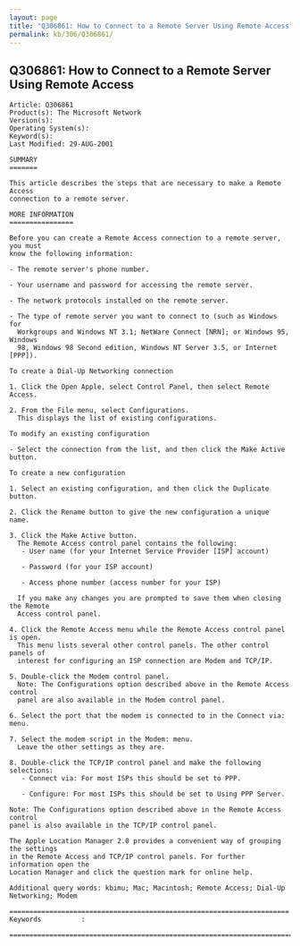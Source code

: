 ```yaml
---
layout: page
title: "Q306861: How to Connect to a Remote Server Using Remote Access"
permalink: kb/306/Q306861/
---
```


## Q306861: How to Connect to a Remote Server Using Remote Access

	Article: Q306861
	Product(s): The Microsoft Network
	Version(s): 
	Operating System(s): 
	Keyword(s): 
	Last Modified: 29-AUG-2001
	
	SUMMARY
	=======
	
	This article describes the steps that are necessary to make a Remote Access
	connection to a remote server.
	
	MORE INFORMATION
	================
	
	Before you can create a Remote Access connection to a remote server, you must
	know the following information:
	
	- The remote server's phone number.
	
	- Your username and password for accessing the remote server.
	
	- The network protocols installed on the remote server.
	
	- The type of remote server you want to connect to (such as Windows for
	  Workgroups and Windows NT 3.1; NetWare Connect [NRN]; or Windows 95, Windows
	  98, Windows 98 Second edition, Windows NT Server 3.5, or Internet [PPP]).
	
	To create a Dial-Up Networking connection
	
	1. Click the Open Apple, select Control Panel, then select Remote Access.
	
	2. From the File menu, select Configurations.
	  This displays the list of existing configurations.
	
	To modify an existing configuration
	
	- Select the connection from the list, and then click the Make Active button.
	
	To create a new configuration
	
	1. Select an existing configuration, and then click the Duplicate button.
	
	2. Click the Rename button to give the new configuration a unique name.
	
	3. Click the Make Active button.
	  The Remote Access control panel contains the following:
	   - User name (for your Internet Service Provider [ISP] account)
	
	   - Password (for your ISP account)
	
	   - Access phone number (access number for your ISP)
	
	  If you make any changes you are prompted to save them when closing the Remote
	  Access control panel.
	
	4. Click the Remote Access menu while the Remote Access control panel is open.
	  This menu lists several other control panels. The other control panels of
	  interest for configuring an ISP connection are Modem and TCP/IP.
	
	5. Double-click the Modem control panel.
	  Note: The Configurations option described above in the Remote Access control
	  panel are also available in the Modem control panel.
	
	6. Select the port that the modem is connected to in the Connect via: menu.
	
	7. Select the modem script in the Modem: menu.
	  Leave the other settings as they are.
	
	8. Double-click the TCP/IP control panel and make the following selections:
	   - Connect via: For most ISPs this should be set to PPP.
	
	   - Configure: For most ISPs this should be set to Using PPP Server.
	
	Note: The Configurations option described above in the Remote Access control
	panel is also available in the TCP/IP control panel.
	
	The Apple Location Manager 2.0 provides a convenient way of grouping the settings
	in the Remote Access and TCP/IP control panels. For further information open the
	Location Manager and click the question mark for online help.
	
	Additional query words: kbimu; Mac; Macintosh; Remote Access; Dial-Up Networking; Modem
	
	======================================================================
	Keywords          :  
	
	=============================================================================
	
